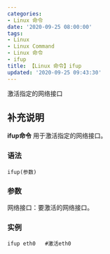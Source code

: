 ```yaml
---
categories:
- Linux 命令
date: '2020-09-25 08:00:00'
tags:
- Linux
- Linux Command
- Linux 命令
- ifup
title: 【Linux 命令】ifup
updated: '2020-09-25 09:43:30'
---
```


激活指定的网络接口

## 补充说明

**ifup命令** 用于激活指定的网络接口。

###  语法

```shell
ifup(参数)
```

###  参数

网络接口：要激活的网络接口。

###  实例

```shell
ifup eth0   #激活eth0
```


